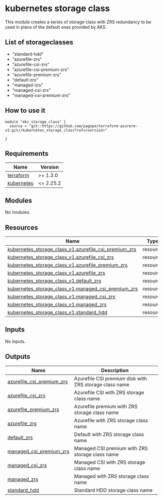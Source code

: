 # kubernetes storage class

This module creates a series of storage class with ZRS redundancy to be used in place of the default ones provided by AKS

## List of storageclasses

* "standard-hdd"
* "azurefile-zrs"
* "azurefile-csi-zrs"
* "azurefile-csi-premium-zrs"
* "azurefile-premium-zrs"
* "default-zrs"
* "managed-zrs"
* "managed-csi-zrs"
* "managed-csi-premium-zrs"

## How to use it

```hcl
module "aks_storage_class" {
  source = "git::https://github.com/pagopa/terraform-azurerm-v3.git//kubernetes_storage_class?ref=<version>"
  
}
```

<!-- markdownlint-disable -->
<!-- BEGINNING OF PRE-COMMIT-TERRAFORM DOCS HOOK -->
## Requirements

| Name | Version |
|------|---------|
| <a name="requirement_terraform"></a> [terraform](#requirement\_terraform) | >= 1.3.0 |
| <a name="requirement_kubernetes"></a> [kubernetes](#requirement\_kubernetes) | <= 2.25.2 |

## Modules

No modules.

## Resources

| Name | Type |
|------|------|
| [kubernetes_storage_class_v1.azurefile_csi_premium_zrs](https://registry.terraform.io/providers/hashicorp/kubernetes/latest/docs/resources/storage_class_v1) | resource |
| [kubernetes_storage_class_v1.azurefile_csi_zrs](https://registry.terraform.io/providers/hashicorp/kubernetes/latest/docs/resources/storage_class_v1) | resource |
| [kubernetes_storage_class_v1.azurefile_premium_zrs](https://registry.terraform.io/providers/hashicorp/kubernetes/latest/docs/resources/storage_class_v1) | resource |
| [kubernetes_storage_class_v1.azurefile_zrs](https://registry.terraform.io/providers/hashicorp/kubernetes/latest/docs/resources/storage_class_v1) | resource |
| [kubernetes_storage_class_v1.default_zrs](https://registry.terraform.io/providers/hashicorp/kubernetes/latest/docs/resources/storage_class_v1) | resource |
| [kubernetes_storage_class_v1.managed_csi_premium_zrs](https://registry.terraform.io/providers/hashicorp/kubernetes/latest/docs/resources/storage_class_v1) | resource |
| [kubernetes_storage_class_v1.managed_csi_zrs](https://registry.terraform.io/providers/hashicorp/kubernetes/latest/docs/resources/storage_class_v1) | resource |
| [kubernetes_storage_class_v1.managed_zrs](https://registry.terraform.io/providers/hashicorp/kubernetes/latest/docs/resources/storage_class_v1) | resource |
| [kubernetes_storage_class_v1.standard_hdd](https://registry.terraform.io/providers/hashicorp/kubernetes/latest/docs/resources/storage_class_v1) | resource |

## Inputs

No inputs.

## Outputs

| Name | Description |
|------|-------------|
| <a name="output_azurefile_csi_premium_zrs"></a> [azurefile\_csi\_premium\_zrs](#output\_azurefile\_csi\_premium\_zrs) | Azurefile CSI premium disk with ZRS storage class name |
| <a name="output_azurefile_csi_zrs"></a> [azurefile\_csi\_zrs](#output\_azurefile\_csi\_zrs) | Azurefile CSI with ZRS storage class name |
| <a name="output_azurefile_premium_zrs"></a> [azurefile\_premium\_zrs](#output\_azurefile\_premium\_zrs) | Azurefile premium with ZRS storage class name |
| <a name="output_azurefile_zrs"></a> [azurefile\_zrs](#output\_azurefile\_zrs) | Azurefile with ZRS storage class name |
| <a name="output_default_zrs"></a> [default\_zrs](#output\_default\_zrs) | Default with ZRS storage class name |
| <a name="output_managed_csi_premium_zrs"></a> [managed\_csi\_premium\_zrs](#output\_managed\_csi\_premium\_zrs) | Managed CSI  premium with ZRS storage class name |
| <a name="output_managed_csi_zrs"></a> [managed\_csi\_zrs](#output\_managed\_csi\_zrs) | Managed CSI with ZRS storage class name |
| <a name="output_managed_zrs"></a> [managed\_zrs](#output\_managed\_zrs) | Managed with ZRS storage class name |
| <a name="output_standard_hdd"></a> [standard\_hdd](#output\_standard\_hdd) | Standard HDD storage class name |
<!-- END OF PRE-COMMIT-TERRAFORM DOCS HOOK -->
